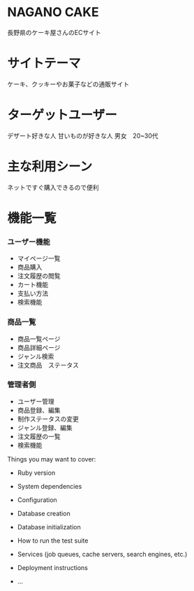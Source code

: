 # NAGANO CAKE
長野県のケーキ屋さんのECサイト
# サイトテーマ
ケーキ、クッキーやお菓子などの通販サイト
# ターゲットユーザー
デザート好きな人
甘いものが好きな人
男女　20~30代
# 主な利用シーン
ネットですぐ購入できるので便利
# 機能一覧
### ユーザー機能
- マイページ一覧
- 商品購入
- 注文履歴の閲覧
- カート機能
- 支払い方法
- 検索機能
### 商品一覧
- 商品一覧ページ
- 商品詳細ページ
- ジャンル検索
- 注文商品　ステータス
### 管理者側
- ユーザー管理
- 商品登録、編集
- 制作ステータスの変更
- ジャンル登録、編集
- 注文履歴の一覧
- 検索機能



Things you may want to cover:

* Ruby version

* System dependencies

* Configuration

* Database creation

* Database initialization

* How to run the test suite

* Services (job queues, cache servers, search engines, etc.)

* Deployment instructions

* ...
